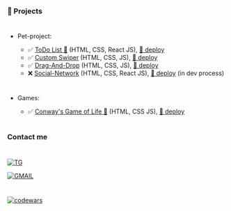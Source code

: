 ### 🚨 Projects

#

- Pet-project:

  - ✅ [ToDo List 🧾](https://github.com/viktor-drok/React-ToDo-List) (HTML, CSS, React JS), [📂 deploy](https://viktor-drok.github.io/React-ToDo-List/)
  - ✅ [Custom Swiper](https://github.com/viktor-drok/hand-made-swiper) (HTML, CSS, JS), [📂 deploy](https://viktor-drok.github.io/hand-made-swiper/)
  - ✅ [Drag-And-Drop](https://github.com/viktor-drok/drag-and-drop) (HTML, CSS, JS), [📂 deploy](https://viktor-drok.github.io/drag-and-drop/)
  - ❌ [Social-Network](https://github.com/viktor-drok/React-Social-Network) (HTML, CSS, React JS), [📂 deploy](https://viktor-drok.github.io/React-Social-Network/) (in dev process)

#

- Games:

  - ✅ [Conway's Game of Life 🎲](https://github.com/viktor-drok/gol-rev2) (HTML, CSS JS), [📂 deploy](https://viktor-drok.github.io/gol-rev2/)

#

### Contact me

#

[![TG](https://img.shields.io/badge/-Telegram-0d1117?style=for-the-badge&logo=telegram)](https://t.me/viktor_drok)

[![GMAIL](https://img.shields.io/badge/-Gmail-0d1117?style=for-the-badge&logo=gmail)](https://vityadrok@gmail.com)

#

[![codewars](https://www.codewars.com/users/viktor-drok/badges/micro)](https://www.codewars.com/users/viktor-drok)

